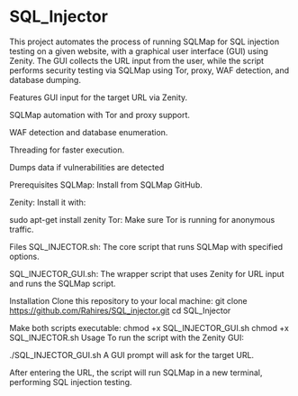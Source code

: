 # SQL_Injector
This project automates the process of running SQLMap for SQL injection testing on a given website, with a graphical user interface (GUI) using Zenity. The GUI collects the URL input from the user, while the script performs security testing via SQLMap using Tor, proxy, WAF detection, and database dumping.

Features
GUI input for the target URL via Zenity.

SQLMap automation with Tor and proxy support.

WAF detection and database enumeration.

Threading for faster execution.

Dumps data if vulnerabilities are detected

Prerequisites
SQLMap: Install from SQLMap GitHub.

Zenity: Install it with:

sudo apt-get install zenity
Tor: Make sure Tor is running for anonymous traffic.

Files
SQL_INJECTOR.sh: The core script that runs SQLMap with specified options.

SQL_INJECTOR_GUI.sh: The wrapper script that uses Zenity for URL input and runs the SQLMap script.

Installation
Clone this repository to your local machine:
git clone
https://github.com/Rahires/SQL_injector.git
cd SQL_Injector

Make both scripts executable:
chmod +x SQL_INJECTOR_GUI.sh
chmod +x SQL_INJECTOR.sh
Usage
To run the script with the Zenity GUI:

./SQL_INJECTOR_GUI.sh
A GUI prompt will ask for the target URL.

After entering the URL, the script will run SQLMap in a new terminal, performing SQL injection testing.



